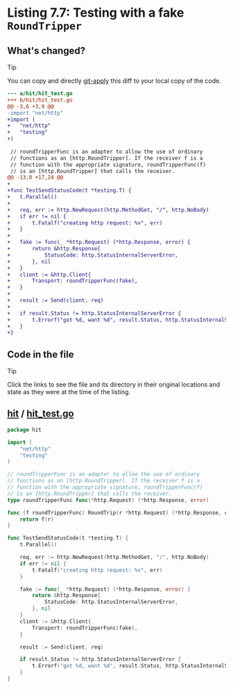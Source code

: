 # Listing 7.7: Testing with a fake `RoundTripper`

## What's changed?

> [!TIP]
> You can copy and directly [git-apply](https://tldr.inbrowser.app/pages/common/git-apply) this diff to your local copy of the code.

```diff
--- a/hit/hit_test.go
+++ b/hit/hit_test.go
@@ -3,6 +3,9 @@
-import "net/http"
+import (
+	"net/http"
+	"testing"
+)
 
 // roundTripperFunc is an adapter to allow the use of ordinary
 // functions as an [http.RoundTripper]. If the receiver f is a
 // function with the appropriate signature, roundTripperFunc(f)
 // is an [http.RoundTripper] that calls the receiver.
@@ -13,0 +17,24 @@
+
+func TestSendStatusCode(t *testing.T) {
+	t.Parallel()
+
+	req, err := http.NewRequest(http.MethodGet, "/", http.NoBody)
+	if err != nil {
+		t.Fatalf("creating http request: %v", err)
+	}
+
+	fake := func(_ *http.Request) (*http.Response, error) {
+		return &http.Response{
+			StatusCode: http.StatusInternalServerError,
+		}, nil
+	}
+	client := &http.Client{
+		Transport: roundTripperFunc(fake),
+	}
+
+	result := Send(client, req)
+
+	if result.Status != http.StatusInternalServerError {
+		t.Errorf("got %d, want %d", result.Status, http.StatusInternalServerError)
+	}
+}

```
## Code in the file

> [!TIP]
> Click the links to see the file and its directory in their original locations and state as they were at the time of the listing.

## [hit](https://github.com/inancgumus/gobyexample/blob/9be3c79849b859c2f11650f4ac3ccd52369f28ec/hit) / [hit_test.go](https://github.com/inancgumus/gobyexample/blob/9be3c79849b859c2f11650f4ac3ccd52369f28ec/hit/hit_test.go)

```go
package hit

import (
	"net/http"
	"testing"
)

// roundTripperFunc is an adapter to allow the use of ordinary
// functions as an [http.RoundTripper]. If the receiver f is a
// function with the appropriate signature, roundTripperFunc(f)
// is an [http.RoundTripper] that calls the receiver.
type roundTripperFunc func(*http.Request) (*http.Response, error)

func (f roundTripperFunc) RoundTrip(r *http.Request) (*http.Response, error) {
	return f(r)
}

func TestSendStatusCode(t *testing.T) {
	t.Parallel()

	req, err := http.NewRequest(http.MethodGet, "/", http.NoBody)
	if err != nil {
		t.Fatalf("creating http request: %v", err)
	}

	fake := func(_ *http.Request) (*http.Response, error) {
		return &http.Response{
			StatusCode: http.StatusInternalServerError,
		}, nil
	}
	client := &http.Client{
		Transport: roundTripperFunc(fake),
	}

	result := Send(client, req)

	if result.Status != http.StatusInternalServerError {
		t.Errorf("got %d, want %d", result.Status, http.StatusInternalServerError)
	}
}
```


